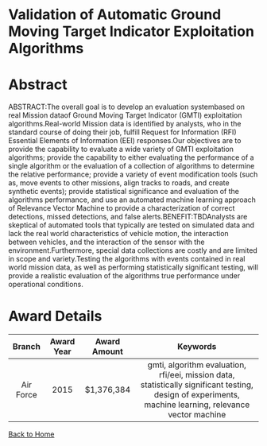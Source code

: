 
Validation of Automatic Ground Moving Target Indicator Exploitation Algorithms
==============================================================================

# Abstract


ABSTRACT:The overall goal is to develop an evaluation systembased on real Mission dataof Ground Moving Target Indicator (GMTI) exploitation algorithms.Real-world Mission data is identified by analysts, who in the standard course of doing their job, fulfill Request for Information (RFI) Essential Elements of Information (EEI) responses.Our objectives are to provide the capability to evaluate a wide variety of GMTI exploitation algorithms; provide the capability to either evaluating the performance of a single algorithm or the evaluation of a collection of algorithms to determine the relative performance; provide a variety of event modification tools (such as, move events to other missions, align tracks to roads, and create synthetic events); provide statistical significance and evaluation of the algorithms performance, and use an automated machine learning approach of Relevance Vector Machine to provide a characterization of correct detections, missed detections, and false alerts.BENEFIT:TBDAnalysts are skeptical of automated tools that typically are tested on simulated data and lack the real world characteristics of vehicle motion, the interaction between vehicles, and the interaction of the sensor with the environment.Furthermore, special data collections are costly and are limited in scope and variety.Testing the algorithms with events contained in real world mission data, as well as performing statistically significant testing, will provide a realistic evaluation of the algorithms true performance under operational conditions.  

# Award Details

|Branch|Award Year|Award Amount|Keywords|
| :---: | :---: | :---: | :---: |
|Air Force|2015|$1,376,384|gmti, algorithm evaluation, rfi/eei, mission data, statistically significant testing, design of experiments, machine learning, relevance vector machine|
  
  


[Back to Home](https://github.com/chrischow/dod_sbir_awards/Reports/DJ/#1343)